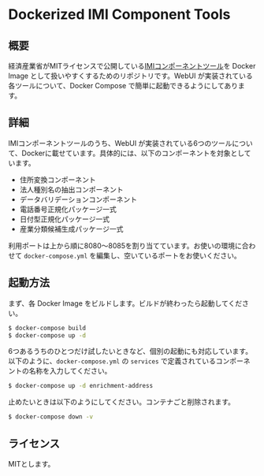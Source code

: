 # Dockerized IMI Component Tools
## 概要
経済産業省がMITライセンスで公開している[IMIコンポーネントツール](https://info.gbiz.go.jp/tools/imi_tools/)を Docker Image として扱いやすくするためのリポジトリです。WebUI が実装されている各ツールについて、Docker Compose で簡単に起動できるようにしてあります。

## 詳細
IMIコンポーネントツールのうち、WebUI が実装されている6つのツールについて、Dockerに載せています。具体的には、以下のコンポーネントを対象としています。

- 住所変換コンポーネント
- 法人種別名の抽出コンポーネント
- データバリデーションコンポーネント
- 電話番号正規化パッケージ一式
- 日付型正規化パッケージ一式
- 産業分類候補生成パッケージ一式

利用ポートは上から順に8080〜8085を割り当てています。お使いの環境に合わせて `docker-compose.yml` を編集し、空いているポートをお使いください。

## 起動方法
まず、各 Docker Image をビルドします。ビルドが終わったら起動してください。

```bash
$ docker-compose build
$ docker-compose up -d
```

6つあるうちのひとつだけ試したいときなど、個別の起動にも対応しています。以下のように、`docker-compose.yml` の `services` で定義されているコンポーネントの名称を入力してください。

```bash
$ docker-compose up -d enrichment-address
```

止めたいときは以下のようにしてください。コンテナごと削除されます。

```bash
$ docker-compose down -v
```

## ライセンス
MITとします。
